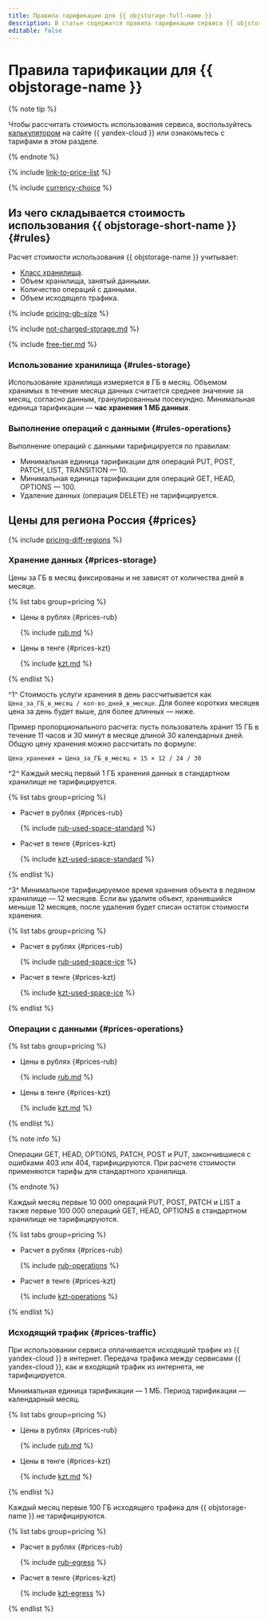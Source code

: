 ```yaml
---
title: Правила тарификации для {{ objstorage-full-name }}
description: В статье содержатся правила тарификации сервиса {{ objstorage-name }}.
editable: false
---
```


# Правила тарификации для {{ objstorage-name }}


{% note tip %}


Чтобы рассчитать стоимость использования сервиса, воспользуйтесь [калькулятором](https://yandex.cloud/ru/prices?state=7d6b2f413dcf#calculator) на сайте {{ yandex-cloud }} или ознакомьтесь с тарифами в этом разделе.




{% endnote %}



{% include [link-to-price-list](../_includes/pricing/link-to-price-list.md) %}

{% include [currency-choice](../_includes/pricing/currency-choice.md) %}

## Из чего складывается стоимость использования {{ objstorage-short-name }} {#rules}

Расчет стоимости использования {{ objstorage-name }} учитывает:

* [Класс хранилища](concepts/storage-class.md).
* Объем хранилища, занятый данными.
* Количество операций с данными.
* Объем исходящего трафика.

{% include [pricing-gb-size](../_includes/pricing-gb-size.md) %}

{% include [not-charged-storage.md](../_includes/pricing/price-formula/not-charged-storage.md) %}

{% include [free-tier.md](../_includes/pricing/price-formula/free-tier.md) %}

### Использование хранилища {#rules-storage}

Использование хранилища измеряется в ГБ в месяц. Объемом хранимых в течение месяца данных считается среднее значение за месяц, согласно данным, гранулированным посекундно. Минимальная единица тарификации — **час хранения 1 МБ данных**.

### Выполнение операций с данными {#rules-operations}

Выполнение операций с данными тарифицируется по правилам:
* Минимальная единица тарификации для операций PUT, POST, PATCH, LIST, TRANSITION — 10.
* Минимальная единица тарификации для операций GET, HEAD, OPTIONS — 100.
* Удаление данных (операция DELETE) не тарифицируется.


## Цены для региона Россия {#prices}



{% include [pricing-diff-regions](../_includes/pricing-diff-regions.md) %}


### Хранение данных {#prices-storage}

Цены за ГБ в месяц фиксированы и не зависят от количества дней в месяце.


{% list tabs group=pricing %}

- Цены в рублях {#prices-rub}

  {% include [rub.md](../_pricing/storage/rub-used_space.md) %}

- Цены в тенге {#prices-kzt}

  {% include [kzt.md](../_pricing/storage/kzt-used_space.md) %}

{% endlist %}




^1^ Стоимость услуги хранения в день рассчитывается как `Цена_за_ГБ_в_месяц / кол-во_дней_в_месяце`. Для более коротких месяцев цена за день будет выше, для более длинных — ниже.

Пример пропорционального расчета: пусть пользователь хранит 15 ГБ в течение 11 часов и 30 минут в месяце длиной 30 календарных дней. Общую цену хранения можно рассчитать по формуле:

```text
Цена_хранения = Цена_за_ГБ_в_месяц × 15 × 12 / 24 / 30
```

^2^ Каждый месяц первый 1 ГБ хранения данных в стандартном хранилище не тарифицируется.


{% list tabs group=pricing %}

- Расчет в рублях {#prices-rub}

  {% include [rub-used-space-standard](../_pricing_examples/storage/rub-used-space-standard.md) %}

- Расчет в тенге {#prices-kzt}

  {% include [kzt-used-space-standard](../_pricing_examples/storage/kzt-used-space-standard.md) %}

{% endlist %}






^3^ Минимальное тарифицируемое время хранения объекта в ледяном хранилище — 12 месяцев. Если вы удалите объект, хранившийся меньше 12 месяцев, после удаления будет списан остаток стоимости хранения.


{% list tabs group=pricing %}

- Расчет в рублях {#prices-rub}

  {% include [rub-used-space-ice](../_pricing_examples/storage/rub-used-space-ice.md) %}

- Расчет в тенге {#prices-kzt}

  {% include [kzt-used-space-ice](../_pricing_examples/storage/kzt-used-space-ice.md) %}

{% endlist %}






### Операции с данными {#prices-operations}


{% list tabs group=pricing %}

- Цены в рублях {#prices-rub}

  {% include [rub.md](../_pricing/storage/rub-operations.md) %}

- Цены в тенге {#prices-kzt}

  {% include [kzt.md](../_pricing/storage/kzt-operations.md) %}

{% endlist %}




{% note info %}

Операции GET, HEAD, OPTIONS, PATCH, POST и PUT, закончившиеся с ошибками 403 или 404, тарифицируются. При расчете стоимости применяются тарифы для стандартного хранилища.

{% endnote %}

Каждый месяц первые 10 000 операций PUT, POST, PATCH и LIST а также первые 100 000 операций GET, HEAD, OPTIONS в стандартном хранилище не тарифицируются.


{% list tabs group=pricing %}

- Расчет в рублях {#prices-rub}

  {% include [rub-operations](../_pricing_examples/storage/rub-operations.md) %}

- Расчет в тенге {#prices-kzt}

  {% include [kzt-operations](../_pricing_examples/storage/kzt-operations.md) %}

{% endlist %}






### Исходящий трафик {#prices-traffic}

При использовании сервиса оплачивается исходящий трафик из {{ yandex-cloud }} в интернет. Передача трафика между сервисами {{ yandex-cloud }}, как и входящий трафик из интернета, не тарифицируется.

Минимальная единица тарификации — 1 МБ. Период тарификации — календарный месяц.


{% list tabs group=pricing %}

- Цены в рублях {#prices-rub}

  {% include [rub.md](../_pricing/storage/rub-egress.md) %}

- Цены в тенге {#prices-kzt}

  {% include [kzt.md](../_pricing/storage/kzt-egress.md) %}

{% endlist %}




Каждый месяц первые 100 ГБ исходящего трафика для {{ objstorage-name }} не тарифицируются.


{% list tabs group=pricing %}

- Расчет в рублях {#prices-rub}

  {% include [rub-egress](../_pricing_examples/storage/rub-egress.md) %}

- Расчет в тенге {#prices-kzt}

  {% include [kzt-egress](../_pricing_examples/storage/kzt-egress.md) %}

{% endlist %}





